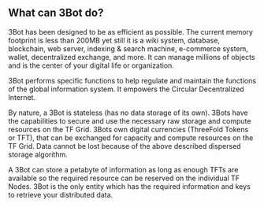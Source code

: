 ## What can 3Bot do?

3Bot has been designed to be as efficient as possible. The current memory footprint is less than 200MB yet still it is a wiki system, database, blockchain, web server, indexing & search machine, e-commerce system, wallet, decentralized exchange, and more. It can manage millions of objects and is the center of your digital life or organization.

3Bot performs specific functions to help regulate and maintain the functions of the global information system. It empowers the Circular Decentralized Internet.

By nature, a 3Bot is stateless (has no data storage of its own). 3Bots have the capabilities to secure and use the necessary raw storage and compute resources on the TF Grid. 3Bots own digital currencies (ThreeFold Tokens or TFT), that can be exchanged for capacity and compute resources on the TF Grid. Data cannot be lost because of the above described dispersed storage algorithm.

A 3Bot can store a petabyte of information as long as enough TFTs are available so the required resource can be reserved on the individual TF Nodes. 3Bot is the only entity which has the required information and keys to retrieve your distributed data.